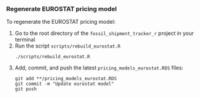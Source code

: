 
### Regenerate EUROSTAT pricing model

To regenerate the EUROSTAT pricing model:
1. Go to the root directory of the `fossil_shipment_tracker_r` project in your terminal
2. Run the script `scripts/rebuild_eurostat.R`
   ```
   ./scripts/rebuild_eurostat.R
   ```
3. Add, commit, and push the latest `pricing_models_eurostat.RDS` files:
   ```
   git add **/pricing_models_eurostat.RDS
   git commit -m "Update eurostat model"
   git push
   ```
